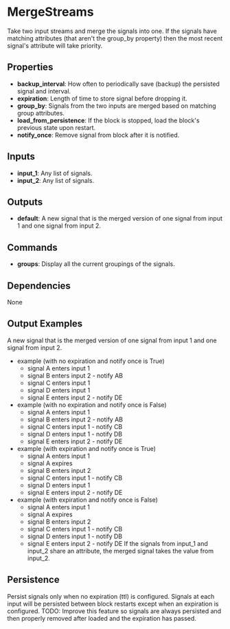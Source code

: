 MergeStreams
============
Take two input streams and merge the signals into one.  If the signals have matching attributes (that aren't the group_by property) then the most recent signal's attribute will take priority.

Properties
----------
- **backup_interval**: How often to periodically save (backup) the persisted signal and interval.
- **expiration**: Length of time to store signal before dropping it.
- **group_by**: Signals from the two inputs are merged based on matching group attributes.
- **load_from_persistence**: If the block is stopped, load the block's previous state upon restart.
- **notify_once**: Remove signal from block after it is notified.

Inputs
------
- **input_1**: Any list of signals.
- **input_2**: Any list of signals.

Outputs
-------
- **default**: A new signal that is the merged version of one signal from input 1 and one signal from input 2.

Commands
--------
- **groups**: Display all the current groupings of the signals.

Dependencies
------------
None

Output Examples
---------------
A new signal that is the merged version of one signal from input 1 and one signal from input 2.
- example (with no expiration and notify once is True)
  - signal A enters input 1
  - signal B enters input 2 - notify AB
  - signal C enters input 1
  - signal D enters input 1
  - signal E enters input 2 - notify DE
- example (with no expiration and notify once is False)
  - signal A enters input 1
  - signal B enters input 2 - notify AB
  - signal C enters input 1 - notify CB
  - signal D enters input 1 - notify DB
  - signal E enters input 2 - notify DE
- example (with expiration and notify once is True)
  - signal A enters input 1
  - signal A expires
  - signal B enters input 2
  - signal C enters input 1 - notify CB
  - signal D enters input 1
  - signal E enters input 2 - notify DE
- example (with expiration and notify once is False)
  - signal A enters input 1
  - signal A expires
  - signal B enters input 2
  - signal C enters input 1 - notify CB
  - signal D enters input 1 - notify DB
  - signal E enters input 2 - notify DE
If the signals from input_1 and input_2 share an attribute, the merged signal takes the value from input_2.

Persistence
-----------
Persist signals only when no expiration (ttl) is configured.
Signals at each input will be persisted between block restarts except when an expiration is configured. TODO: Improve this feature so signals are always persisted and then properly removed after loaded and the expiration has passed.

